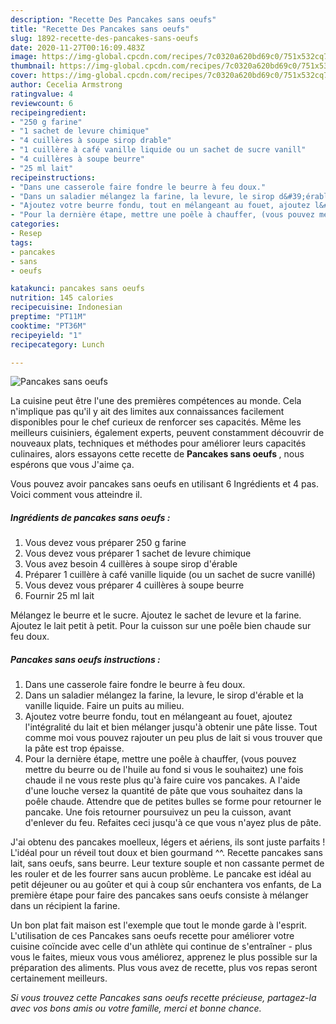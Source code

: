 ```yaml
---
description: "Recette Des Pancakes sans oeufs"
title: "Recette Des Pancakes sans oeufs"
slug: 1892-recette-des-pancakes-sans-oeufs
date: 2020-11-27T00:16:09.483Z
image: https://img-global.cpcdn.com/recipes/7c0320a620bd69c0/751x532cq70/pancakes-sans-oeufs-photo-principale-de-la-recette.jpg
thumbnail: https://img-global.cpcdn.com/recipes/7c0320a620bd69c0/751x532cq70/pancakes-sans-oeufs-photo-principale-de-la-recette.jpg
cover: https://img-global.cpcdn.com/recipes/7c0320a620bd69c0/751x532cq70/pancakes-sans-oeufs-photo-principale-de-la-recette.jpg
author: Cecelia Armstrong
ratingvalue: 4
reviewcount: 6
recipeingredient:
- "250 g farine"
- "1 sachet de levure chimique"
- "4 cuillères à soupe sirop drable"
- "1 cuillère à café vanille liquide ou un sachet de sucre vanill"
- "4 cuillères à soupe beurre"
- "25 ml lait"
recipeinstructions:
- "Dans une casserole faire fondre le beurre à feu doux."
- "Dans un saladier mélangez la farine, la levure, le sirop d&#39;érable et la vanille liquide. Faire un puits au milieu."
- "Ajoutez votre beurre fondu, tout en mélangeant au fouet, ajoutez l&#39;intégralité du lait et bien mélanger jusqu&#39;à obtenir une pâte lisse. Tout comme moi vous pouvez rajouter un peu plus de lait si vous trouver que la pâte est trop épaisse."
- "Pour la dernière étape, mettre une poêle à chauffer, (vous pouvez mettre du beurre ou de l&#39;huile au fond si vous le souhaitez) une fois chaude il ne vous reste plus qu&#39;à faire cuire vos pancakes. A l&#39;aide d&#39;une louche versez la quantité de pâte que vous souhaitez dans la poêle chaude. Attendre que de petites bulles se forme pour retourner le pancake. Une fois retourner poursuivez un peu la cuisson, avant d&#39;enlever du feu. Refaites ceci jusqu&#39;à ce que vous n&#39;ayez plus de pâte."
categories:
- Resep
tags:
- pancakes
- sans
- oeufs

katakunci: pancakes sans oeufs 
nutrition: 145 calories
recipecuisine: Indonesian
preptime: "PT11M"
cooktime: "PT36M"
recipeyield: "1"
recipecategory: Lunch

---
```



![Pancakes sans oeufs](https://img-global.cpcdn.com/recipes/7c0320a620bd69c0/751x532cq70/pancakes-sans-oeufs-photo-principale-de-la-recette.jpg)

La cuisine peut être l'une des premières compétences au monde. Cela n'implique pas qu'il y ait des limites aux connaissances facilement disponibles pour le chef curieux de renforcer ses capacités. Même les meilleurs cuisiniers, également experts, peuvent constamment découvrir de nouveaux plats, techniques et méthodes pour améliorer leurs capacités culinaires, alors essayons cette recette de <strong> Pancakes sans oeufs </strong>, nous espérons que vous J'aime ça.

<!--inarticleads1-->

Vous pouvez avoir pancakes sans oeufs en utilisant 6 Ingrédients et 4 pas. Voici comment vous atteindre il.

##### Ingrédients de pancakes sans oeufs :

1. Vous devez vous préparer 250 g farine
1. Vous devez vous préparer 1 sachet de levure chimique
1. Vous avez besoin 4 cuillères à soupe sirop d&#39;érable
1. Préparer 1 cuillère à café vanille liquide (ou un sachet de sucre vanillé)
1. Vous devez vous préparer 4 cuillères à soupe beurre
1. Fournir 25 ml lait


Mélangez le beurre et le sucre. Ajoutez le sachet de levure et la farine. Ajoutez le lait petit à petit. Pour la cuisson sur une poêle bien chaude sur feu doux. 

<!--inarticleads2-->

##### Pancakes sans oeufs instructions :

1. Dans une casserole faire fondre le beurre à feu doux.
1. Dans un saladier mélangez la farine, la levure, le sirop d&#39;érable et la vanille liquide. Faire un puits au milieu.
1. Ajoutez votre beurre fondu, tout en mélangeant au fouet, ajoutez l&#39;intégralité du lait et bien mélanger jusqu&#39;à obtenir une pâte lisse. Tout comme moi vous pouvez rajouter un peu plus de lait si vous trouver que la pâte est trop épaisse.
1. Pour la dernière étape, mettre une poêle à chauffer, (vous pouvez mettre du beurre ou de l&#39;huile au fond si vous le souhaitez) une fois chaude il ne vous reste plus qu&#39;à faire cuire vos pancakes. A l&#39;aide d&#39;une louche versez la quantité de pâte que vous souhaitez dans la poêle chaude. Attendre que de petites bulles se forme pour retourner le pancake. Une fois retourner poursuivez un peu la cuisson, avant d&#39;enlever du feu. Refaites ceci jusqu&#39;à ce que vous n&#39;ayez plus de pâte.


J&#39;ai obtenu des pancakes moelleux, légers et aériens, ils sont juste parfaits ! L&#39;idéal pour un réveil tout doux et bien gourmand ^^. Recette pancakes sans lait, sans oeufs, sans beurre. Leur texture souple et non cassante permet de les rouler et de les fourrer sans aucun problème. Le pancake est idéal au petit déjeuner ou au goûter et qui à coup sûr enchantera vos enfants, de La première étape pour faire des pancakes sans oeufs consiste à mélanger dans un récipient la farine. 

<!--inarticleads1-->

<p>
Un bon plat fait maison est l'exemple que tout le monde garde à l'esprit. L'utilisation de ces Pancakes sans oeufs recette pour améliorer votre cuisine coïncide avec celle d'un athlète qui continue de s'entraîner - plus vous le faites, mieux vous vous améliorez, apprenez le plus possible sur la préparation des aliments. Plus vous avez de recette, plus vos repas seront certainement meilleurs.
</p>

<p>
<i>Si vous trouvez cette Pancakes sans oeufs recette précieuse, partagez-la avec vos bons amis ou votre famille, merci et bonne chance.</i>
</p>
